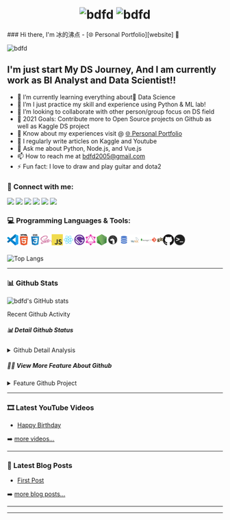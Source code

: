 <!--
 * @Author: BDFD
 * @Date: 2022-01-06 17:50:38
 * @LastEditTime: 2022-01-07 14:29:24
 * @LastEditors: BDFD
 * @Description:
 * @FilePath: \bdfd\README.md
-->

<h1 align="center">
  <img src="https://cdn.jsdelivr.net/gh/bdfd/Img_Repo/3.Signature/BDFD.gif" alt="bdfd" />
  <img src="https://cdn.jsdelivr.net/gh/bdfd/Img_Repo/4.Stamp/BDFD_Stamp.png" alt="bdfd" />
</h1>
### Hi there, I'm 冰的沸点 - [🌐 Personal Portfolio][website] 👋

<p align="left"> <img src="https://komarev.com/ghpvc/?username=bdfd&label=Profile%20views&color=0e75b6&style=flat" alt="bdfd" /> </p>

## I'm just start My DS Journey, And I am currently work as BI Analyst and Data Scientist!!

- 🔭 I’m currently learning everything about🤣 Data Science
- 🌱 I’m I just practice my skill and experience using Python & ML lab!
- 👯 I’m looking to collaborate with other person/group focus on DS field
- 🥅 2021 Goals: Contribute more to Open Source projects on Github as well as Kaggle DS project
- 📄 Know about my experiences visit @ [🌐 Personal Portfolio][website]
- 📝 I regularly write articles on Kaggle and Youtube
- 💬 Ask me about Python, Node.js, and Vue.js
- 📫 How to reach me at bdfd2005@gmail.com
- ⚡ Fun fact: I love to draw and play guitar and dota2

### 📱 Connect with me:

[<img src="https://img.shields.io/badge/website-000000?style=for-the-badge&logo=About.me&logoColor=white" />][website]
[<img src="https://img.shields.io/badge/LinkedIn-0077B5?style=for-the-badge&logo=linkedin&logoColor=white" />][linkedin]
[<img src="https://img.shields.io/badge/Facebook-1877F2?style=for-the-badge&logo=facebook&logoColor=white" />][facebook]
[<img src="https://img.shields.io/badge/Twitter-1DA1F2?style=for-the-badge&logo=twitter&logoColor=white" />][twitter]
[<img src="https://img.shields.io/badge/Stack_Overflow-FE7A16?style=for-the-badge&logo=stack-overflow&logoColor=white" />][stack-overflow]
[<img src="https://img.shields.io/badge/Gmail-D14836?style=for-the-badge&logo=gmail&logoColor=white" />][gmail]

### 💻 Programming Languages & Tools:

<img align="left" alt="Visual Studio Code" width="26px" src="https://raw.githubusercontent.com/github/explore/80688e429a7d4ef2fca1e82350fe8e3517d3494d/topics/visual-studio-code/visual-studio-code.png" />
<img align="left" alt="HTML5" width="26px" src="https://raw.githubusercontent.com/github/explore/80688e429a7d4ef2fca1e82350fe8e3517d3494d/topics/html/html.png" />
<img align="left" alt="CSS3" width="26px" src="https://raw.githubusercontent.com/github/explore/80688e429a7d4ef2fca1e82350fe8e3517d3494d/topics/css/css.png" />
<img align="left" alt="Sass" width="26px" src="https://raw.githubusercontent.com/github/explore/80688e429a7d4ef2fca1e82350fe8e3517d3494d/topics/sass/sass.png" />
<img align="left" alt="JavaScript" width="26px" src="https://raw.githubusercontent.com/github/explore/80688e429a7d4ef2fca1e82350fe8e3517d3494d/topics/javascript/javascript.png" />
<img align="left" alt="React" width="26px" src="https://raw.githubusercontent.com/github/explore/80688e429a7d4ef2fca1e82350fe8e3517d3494d/topics/react/react.png" />
<img align="left" alt="Gatsby" width="26px" src="https://raw.githubusercontent.com/github/explore/e94815998e4e0713912fed477a1f346ec04c3da2/topics/gatsby/gatsby.png" />
<img align="left" alt="GraphQL" width="26px" src="https://raw.githubusercontent.com/github/explore/80688e429a7d4ef2fca1e82350fe8e3517d3494d/topics/graphql/graphql.png" />
<img align="left" alt="Node.js" width="26px" src="https://raw.githubusercontent.com/github/explore/80688e429a7d4ef2fca1e82350fe8e3517d3494d/topics/nodejs/nodejs.png" />
<img align="left" alt="Deno" width="26px" src="https://raw.githubusercontent.com/github/explore/361e2821e2dea67711cde99c9c40ed357061cf27/topics/deno/deno.png" />
<img align="left" alt="SQL" width="26px" src="https://raw.githubusercontent.com/github/explore/80688e429a7d4ef2fca1e82350fe8e3517d3494d/topics/sql/sql.png" />
<img align="left" alt="MySQL" width="26px" src="https://raw.githubusercontent.com/github/explore/80688e429a7d4ef2fca1e82350fe8e3517d3494d/topics/mysql/mysql.png" />
<img align="left" alt="MongoDB" width="26px" src="https://raw.githubusercontent.com/github/explore/80688e429a7d4ef2fca1e82350fe8e3517d3494d/topics/mongodb/mongodb.png" />
<img align="left" alt="Git" width="26px" src="https://raw.githubusercontent.com/github/explore/80688e429a7d4ef2fca1e82350fe8e3517d3494d/topics/git/git.png" />
<img align="left" alt="GitHub" width="26px" src="https://raw.githubusercontent.com/github/explore/78df643247d429f6cc873026c0622819ad797942/topics/github/github.png" />
<img align="left" alt="Terminal" width="26px" src="https://raw.githubusercontent.com/github/explore/80688e429a7d4ef2fca1e82350fe8e3517d3494d/topics/terminal/terminal.png" />
<br /><br />

![Top Langs](https://github-readme-stats.vercel.app/api/top-langs/?username=bdfd&layout=compact)

---

### 📊 Github Stats

![bdfd's GitHub stats](https://github-readme-stats.vercel.app/api?username=bdfd&show_icons=true&theme=tokyonight)

Recent Github Activity

<!--START_SECTION:activity-->
<!--END_SECTION:activity-->

##### 📊 Detail Github Status

<details>
  <summary>Github Detail Analysis</summary>
  
[![trophy](https://github-profile-trophy.vercel.app/?username=bdfd&theme=nord&column=7)](https://github.com/bdfd)

[![status-board](https://github-readme-streak-stats.herokuapp.com/?user=bdfd&)](bdfd)

<!--START_SECTION:waka-->

![Code Time](http://img.shields.io/badge/Code%20Time-0%20secs-blue)

**🐱 My GitHub Data**

> 🏆 109 Contributions in the Year 2022
>
> 📦 622.6 kB Used in GitHub's Storage
>
> 🚫 Not Opted to Hire
>
> 📜 76 Public Repositories
>
> 🔑 3 Private Repositories
>
> **I'm an Early 🐤**

```text
🌞 Morning    115 commits    ███░░░░░░░░░░░░░░░░░░░░░░   12.83%
🌆 Daytime    440 commits    ████████████░░░░░░░░░░░░░   49.11%
🌃 Evening    248 commits    ███████░░░░░░░░░░░░░░░░░░   27.68%
🌙 Night      93 commits     ██░░░░░░░░░░░░░░░░░░░░░░░   10.38%

```

📅 **I'm Most Productive on Friday**

```text
Monday       105 commits    ███░░░░░░░░░░░░░░░░░░░░░░   11.72%
Tuesday      130 commits    ███░░░░░░░░░░░░░░░░░░░░░░   14.51%
Wednesday    155 commits    ████░░░░░░░░░░░░░░░░░░░░░   17.3%
Thursday     143 commits    ████░░░░░░░░░░░░░░░░░░░░░   15.96%
Friday       188 commits    █████░░░░░░░░░░░░░░░░░░░░   20.98%
Saturday     81 commits     ██░░░░░░░░░░░░░░░░░░░░░░░   9.04%
Sunday       94 commits     ██░░░░░░░░░░░░░░░░░░░░░░░   10.49%

```

📊 **This Week I Spent My Time On**

```text
⌚︎ Time Zone: America/Toronto

💬 Programming Languages:
No Activity Tracked This Week

🔥 Editors:
No Activity Tracked This Week

🐱‍💻 Projects:
No Activity Tracked This Week

💻 Operating System:
No Activity Tracked This Week

```

**I Mostly Code in JavaScript**

```text
JavaScript               11 repos            █████████░░░░░░░░░░░░░░░░   36.67%
TypeScript               6 repos             █████░░░░░░░░░░░░░░░░░░░░   20.0%
Jupyter Notebook         4 repos             ███░░░░░░░░░░░░░░░░░░░░░░   13.33%
HTML                     4 repos             ███░░░░░░░░░░░░░░░░░░░░░░   13.33%
Python                   3 repos             ██░░░░░░░░░░░░░░░░░░░░░░░   10.0%

```

Last Updated on 07/01/2022

<!--END_SECTION:waka-->

## </details>

##### 👩‍💻 View More Feature About Github

<details>
  <summary>Feature Github Project</summary>

[![Readme Card](https://github-readme-stats.vercel.app/api/pin/?username=bdfd&repo=1.3_Leetcode_SQL_All_Solution&show_icons=true&line_height=27&title_color=6aa6f8&text_color=8a919a&icon_color=6aa6f8&bg_color=22272e)](https://github.com/bdfd/1.3_Leetcode_SQL_All_Solution)

## </details>

---

### 🎞 Latest YouTube Videos

<!-- YOUTUBE:START -->

- [Happy Birthday](https://www.youtube.com/watch?v=R1xuFaGZrRQ)
<!-- YOUTUBE:END -->

➡️ [more videos...][youtube]

---

### 📝 Latest Blog Posts

<!-- BLOG-POST-LIST:START -->

- [First Post](https://dev.to/bdfd/first-post-2gd1)
<!-- BLOG-POST-LIST:END -->

➡️ [more blog posts...][website]

---

---

[website]: https://github.com/bdfd
[gmail]: bdfd2005@gmail.com
[twitter]: https://github.com/bdfd
[youtube]: https://github.com/bdfd
[instagram]: https://github.com/bdfd
[linkedin]: https://github.com/bdfd
[facebook]: https://github.com/bdfd
[webdevplaylist]: https://github.com/bdfd
[github repo]: https://github.com/bdfd
[stack-overflow]: https://github.com/bdfd
